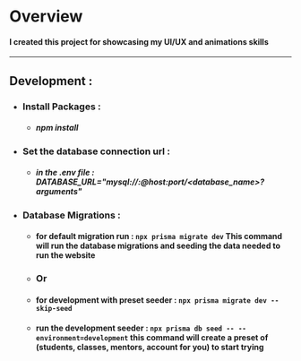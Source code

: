 # Overview
#### I created this project for showcasing my UI/UX and animations skills
-------

## Development :

- ### Install Packages :
  - ##### npm install

- ### Set the database connection url :
  - ##### in the .env file : DATABASE_URL="mysql://<username>:<password>@host:port/<database_name>?arguments"

- ### Database Migrations :

  - #### for default migration run : `npx prisma migrate dev` This command will run the database migrations and seeding the data needed to run the website

  - ### Or

  - #### for development with preset seeder : `npx prisma migrate dev --skip-seed`
  - #### run the development seeder : `npx prisma db seed -- --environment=development` this command will create a preset of (students, classes, mentors, account for you) to start trying
